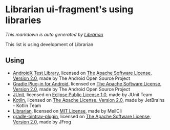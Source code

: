 # Librarian ui-fragment's using libraries
*This markdown is auto generated by [Librarian](https://github.com/MeilCli/Librarian)*

This list is using development of Librarian

## Using
- [AndroidX Test Library](https://developer.android.com/testing), licensed on [The Apache Software License, Version 2.0](http://www.apache.org/licenses/LICENSE-2.0.txt), made by The Android Open Source Project
- [Gradle Plug-in for Android](https://developer.android.com/studio), licensed on [The Apache Software License, Version 2.0](http://www.apache.org/licenses/LICENSE-2.0.txt), made by The Android Open Source Project
- [JUnit](http://junit.org), licensed on [Eclipse Public License 1.0](http://www.eclipse.org/legal/epl-v10.html), made by JUnit Team
- [Kotlin](https://kotlinlang.org/), licensed on [The Apache License, Version 2.0](http://www.apache.org/licenses/LICENSE-2.0.txt), made by JetBrains - Kotlin Team
- [Librarian](https://github.com/MeilCli/Librarian), licensed on [MIT License](https://github.com/MeilCli/Librarian/blob/master/LICENSE), made by MeilCli
- [gradle-bintray-plugin](https://github.com/bintray/gradle-bintray-plugin), licensed on [The Apache Software License, Version 2.0](http://www.apache.org/licenses/LICENSE-2.0.txt), made by JFrog
